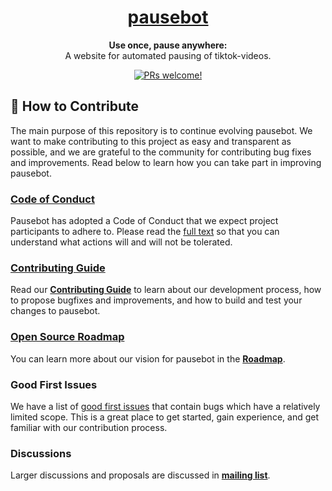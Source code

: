 <h1 align="center">
  <a href="http://enigmatic-bastion-17314.herokuapp.com/">
    pausebot
  </a>
</h1>

<p align="center">
  <strong>Use once, pause anywhere:</strong><br>
  A website for automated pausing of tiktok-videos.
</p>

<p align="center">
<a href="https://github.com/emergenz/pausebot/blob/master/CONTRIBUTING.md">
    <img src="https://img.shields.io/badge/PRs-welcome-brightgreen.svg" alt="PRs welcome!" />
</a>
</p>

## 👏 How to Contribute

The main purpose of this repository is to continue evolving pausebot. We want to make contributing to this project as easy and transparent as possible, and we are grateful to the community for contributing bug fixes and improvements. Read below to learn how you can take part in improving pausebot.

### [Code of Conduct][code]

Pausebot has adopted a Code of Conduct that we expect project participants to adhere to.
Please read the [full text][code] so that you can understand what actions will and will not be tolerated.

[code]: https://github.com/emergenz/pausebot/bob/master/CODE_OF_CONDUCT.md

### [Contributing Guide][contribute]

Read our [**Contributing Guide**][contribute] to learn about our development process, how to propose bugfixes and improvements, and how to build and test your changes to pausebot.

[contribute]: https://github.com/emergenz/pausebot/blob/master/CONTRIBUTING.md

### [Open Source Roadmap][roadmap]

You can learn more about our vision for pausebot in the [**Roadmap**][roadmap].

[roadmap]: https://github.com/emergenz/pausebot/wiki/Roadmap

### Good First Issues

We have a list of [good first issues][gfi] that contain bugs which have a relatively limited scope. This is a great place to get started, gain experience, and get familiar with our contribution process.

[gfi]: https://github.com/emergenz/pausebot/labels/good%20first%20issue

### Discussions

Larger discussions and proposals are discussed in [**mailing list**][repo-meta].

[repo-meta]: https://github.com/emergenz/pausebot


